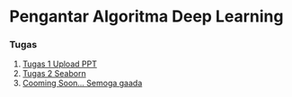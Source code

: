 # Pengantar Algoritma Deep Learning

<h3>Tugas</h3>
<ol>
      <li><a href="https://github.com/pahmideri/Pengantar-Algoritma-Deep-Learning/blob/master/Tugas1_Pahmi%20Deri%20Sutrisno_55415292_4IA11.pptx">Tugas 1 Upload PPT</a></li>
      <li><a href="https://nbviewer.jupyter.org/github/pahmideri/Pengantar-Algoritma-Deep-Learning/blob/master/SeabornAltair-Pahmi.ipynb">Tugas 2 Seaborn</a></li>
      <li><a href="https://www.youtube.com/channel/UCaKLg1ELiX0zTJ6Je3c5esA">Cooming Soon... Semoga gaada</a></li>
  </ol>
